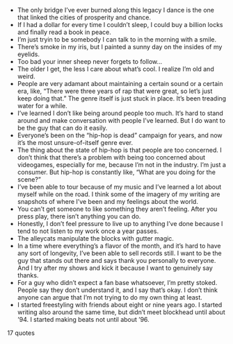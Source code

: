  - The only bridge I’ve ever burned along this legacy I dance is the one that linked the cities of prosperity and chance.
 - If I had a dollar for every time I couldn’t sleep, I could buy a billion locks and finally read a book in peace.
 - I’m just tryin to be somebody I can talk to in the morning with a smile.
 - There’s smoke in my iris, but I painted a sunny day on the insides of my eyelids.
 - Too bad your inner sheep never forgets to follow...
 - The older I get, the less I care about what’s cool. I realize I’m old and weird.
 - People are very adamant about maintaining a certain sound or a certain era, like, “There were three years of rap that were great, so let’s just keep doing that.” The genre itself is just stuck in place. It’s been treading water for a while.
 - I’ve learned I don’t like being around people too much. It’s hard to stand around and make conversation with people I’ve learned. But I do want to be the guy that can do it easily.
 - Everyone’s been on the “hip-hop is dead” campaign for years, and now it’s the most unsure-of-itself genre ever.
 - The thing about the state of hip-hop is that people are too concerned. I don’t think that there’s a problem with being too concerned about videogames, especially for me, because I’m not in the industry. I’m just a consumer. But hip-hop is constantly like, “What are you doing for the scene?”
 - I’ve been able to tour because of my music and I’ve learned a lot about myself while on the road. I think some of the imagery of my writing are snapshots of where I’ve been and my feelings about the world.
 - You can’t get someone to like something they aren’t feeling. After you press play, there isn’t anything you can do.
 - Honestly, I don’t feel pressure to live up to anything I’ve done because I tend to not listen to my work once a year passes.
 - The alleycats manipulate the blocks with gutter magic.
 - In a time where everything’s a flavor of the month, and it’s hard to have any sort of longevity, I’ve been able to sell records still. I want to be the guy that stands out there and says thank you personally to everyone. And I try after my shows and kick it because I want to genuinely say thanks.
 - For a guy who didn’t expect a fan base whatsoever, I’m pretty stoked. People say they don’t understand it, and I say that’s okay. I don’t think anyone can argue that I’m not trying to do my own thing at least.
 - I started freestyling with friends about eight or nine years ago. I started writing also around the same time, but didn’t meet blockhead until about ’94. I started making beats not until about ’96.

17 quotes